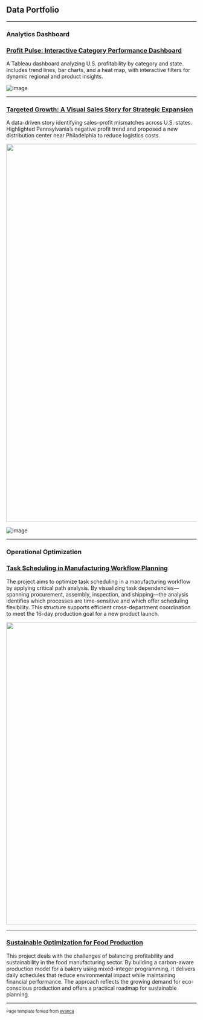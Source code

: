 ## Data Portfolio

---

### Analytics Dashboard

### [Profit Pulse: Interactive Category Performance Dashboard](/project1)


A Tableau dashboard analyzing U.S. profitability by category and state. Includes trend lines, bar charts, and a heat map, with interactive filters for dynamic regional and product insights.


![image](https://github.com/user-attachments/assets/d4da06cf-9dfe-442c-ab11-09129c321d25)


---
### [Targeted Growth: A Visual Sales Story for Strategic Expansion](/project2)


A data-driven story identifying sales–profit mismatches across U.S. states. Highlighted Pennsylvania’s negative profit trend and proposed a new distribution center near Philadelphia to reduce logistics costs.

<div align="center">
  <img src="https://github.com/user-attachments/assets/0edf0df1-f082-4add-b010-40b382bce8a5" width="1000" />
</div>

![image](https://github.com/user-attachments/assets/ee049130-a06e-4d67-a6c8-56e2c1975312)


---

### Operational Optimization

### [Task Scheduling in Manufacturing Workflow Planning](/project3)


The project aims to optimize task scheduling in a manufacturing workflow by applying critical path analysis. By visualizing task dependencies—spanning procurement, assembly, inspection, and shipping—the analysis identifies which processes are time-sensitive and which offer scheduling flexibility. This structure supports efficient cross-department coordination to meet the 16-day production goal for a new product launch.

<div align="center">
  <img src="https://github.com/user-attachments/assets/a3765e69-e1a7-41ef-a712-f6dd8045ccea" width="800" />
</div>

---

### [Sustainable Optimization for Food Production](/project3)

This project deals with the challenges of balancing profitability and sustainability in the food manufacturing sector. By building a carbon-aware production model for a bakery using mixed-integer programming, it delivers daily schedules that reduce environmental impact while maintaining financial performance. The approach reflects the growing demand for eco-conscious production and offers a practical roadmap for sustainable planning.


---
<p style="font-size:11px">Page template forked from <a href="https://github.com/evanca/quick-portfolio">evanca</a></p>
<!-- Remove above link if you don't want to attibute -->

